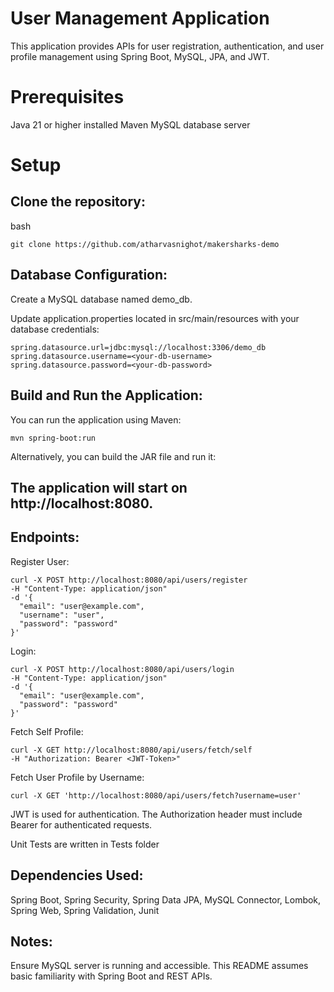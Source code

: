 # User Management Application
This application provides APIs for user registration, authentication, and user profile management using Spring Boot, MySQL, JPA, and JWT.

# Prerequisites
Java 21 or higher installed
Maven
MySQL database server

# Setup


## Clone the repository:

bash
```
git clone https://github.com/atharvasnighot/makersharks-demo
```

## Database Configuration:

Create a MySQL database named demo_db.

Update application.properties located in src/main/resources with your database credentials:

```
spring.datasource.url=jdbc:mysql://localhost:3306/demo_db
spring.datasource.username=<your-db-username>
spring.datasource.password=<your-db-password>
```

## Build and Run the Application:

You can run the application using Maven:
```
mvn spring-boot:run
```
Alternatively, you can build the JAR file and run it:

## The application will start on http://localhost:8080.

## Endpoints:

Register User:
```
curl -X POST http://localhost:8080/api/users/register 
-H "Content-Type: application/json" 
-d '{
  "email": "user@example.com",
  "username": "user",
  "password": "password"
}'
```

Login:
```
curl -X POST http://localhost:8080/api/users/login 
-H "Content-Type: application/json" 
-d '{
  "email": "user@example.com",
  "password": "password"
}'
```

Fetch Self Profile:
```
curl -X GET http://localhost:8080/api/users/fetch/self 
-H "Authorization: Bearer <JWT-Token>"
```

Fetch User Profile by Username:
```
curl -X GET 'http://localhost:8080/api/users/fetch?username=user'
```

JWT is used for authentication. The Authorization header must include Bearer <JWT-Token> for authenticated requests.

Unit Tests are written in Tests folder

## Dependencies Used:

Spring Boot,
Spring Security,
Spring Data JPA,
MySQL Connector,
Lombok,
Spring Web,
Spring Validation,
Junit 

## Notes:

Ensure MySQL server is running and accessible.
This README assumes basic familiarity with Spring Boot and REST APIs.

